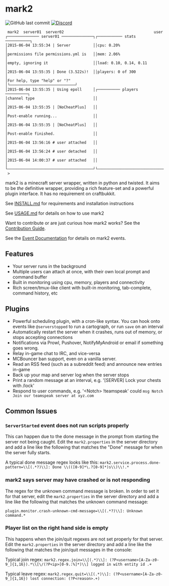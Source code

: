 # mark2

![GitHub last commit](https://img.shields.io/github/last-commit/gsand/mark2?label=Latest%20Commit)
[![Discord](https://img.shields.io/discord/872557175095037983?label=Join%20our%20Discord%21&logo=discord)](https://discord.gg/HCvqE6TdXY)

     mark2  server01  server02                                        user
    ┌────────────── server01 ──────────────┐┌─────────── stats ───────────┐
    │2015-06-04 13:55:34 | Server          ││cpu: 0.20%                   │
    │permissions file permissions.yml is   ││mem: 2.06%                   │
    │empty, ignoring it                    ││load: 0.10, 0.14, 0.11       │
    │2015-06-04 13:55:35 | Done (3.522s)!  ││players: 0 of 300            │
    │For help, type "help" or "?"          │└─────────────────────────────┘
    │2015-06-04 13:55:35 | Using epoll     │┌────────── players ──────────┐
    │channel type                          ││                             │
    │2015-06-04 13:55:35 | [NoCheatPlus]   ││                             │
    │Post-enable running...                ││                             │
    │2015-06-04 13:55:35 | [NoCheatPlus]   ││                             │
    │Post-enable finished.                 ││                             │
    │2015-06-04 13:56:16 # user attached   ││                             │
    │2015-06-04 13:56:24 # user detached   ││                             │
    │2015-06-04 14:00:37 # user attached   ││                             │
    └──────────────────────────────────────┘└─────────────────────────────┘
     >

mark2 is a minecraft server wrapper, written in python and twisted. It aims to be *the* definitive wrapper, providing a
rich feature-set and a powerful plugin interface. It has no requirement on craftbukkit.

See [INSTALL.md](INSTALL.md) for requirements and installation instructions

See [USAGE.md](USAGE.md) for details on how to use mark2

Want to contribute or are just curious how mark2 works? See the [Contribution Guide](CONTRIBUTING.md).

See the [Event Documentation](CONTRIBUTING.md#event-documentation) for details on mark2 events.

## Features

* Your server runs in the background
* Multiple users can attach at once, with their own local prompt and command buffer
* Built in monitoring using cpu, memory, players and connectivity
* Rich screen/tmux-like client with built-in monitoring, tab-complete, command history, etc

## Plugins

* Powerful scheduling plugin, with a cron-like syntax. You can hook onto events like `@serverstopped` to run a
  cartograph, or run `save` on an interval
* Automatically restart the server when it crashes, runs out of memory, or stops accepting connections
* Notifications via Prowl, Pushover, NotifyMyAndroid or email if something goes wrong.
* Relay in-game chat to IRC, and vice-versa
* MCBouncer ban support, even on a vanilla server.
* Read an RSS feed (such as a subreddit feed) and announce new entries in-game
* Back up your map and server log when the server stops
* Print a random message at an interval, e.g. '[SERVER] Lock your chests with /lock'
* Respond to user commands, e.g. '\<Notch> !teamspeak' could `msg Notch Join our teamspeak server at xyz.com`

## Common Issues

### `ServerStarted` event does not run scripts properly

This can happen due to the done message in the prompt from starting the server not being caught. Edit the `mark2.properties` in the server directory and add a line like the following that matches the "Done" message for when the server fully starts.

A typical done message regex looks like this: `mark2.service.process.done-pattern=\\[(.*?)\\]: Done \\(([0-9]*\.?[0-9]*)s\\)\\!.*`

### mark2 says server may have crashed or is not responding

The regex for the unknown command message is broken. In order to set it for that server, edit the `mark2.properties` in the server directory and add a line like the following that matches the unknown command message:

`plugin.monitor.crash-unknown-cmd-message=\\[(.*?)\\]: Unknown command.*`

### Player list on the right hand side is empty

This happens when the join/quit regexes are not set properly for that server. Edit the `mark2.properties` in the server directory and add a line like the following that matches the join/quit messages in the console:

Typical join regex: `mark2.regex.join=\\[(.*)\\]: (?P<username>[A-Za-z0-9_]{1,16}).*\\[\/(?P<ip>[0-9.:%]*)\\] logged in with entity id .+`

Typical leave regex: `mark2.regex.quit=\\[(.*)\\]: (?P<username>[A-Za-z0-9_]{1,16}) lost connection: (?P<reason>.+)`
